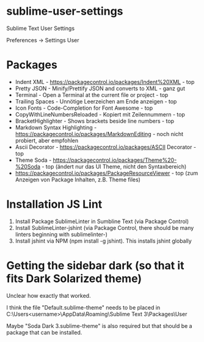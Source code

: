 # sublime-user-settings
Sublime Text User Settings

Preferences -> Settings User

# Packages
- Indent XML  - https://packagecontrol.io/packages/Indent%20XML - top
- Pretty JSON - Minify/Prettify JSON and converts to XML        - ganz gut
- Terminal    - Open a Terminal at the current file or project  - top
- Trailing Spaces - Unnötige Leerzeichen am Ende anzeigen       - top
- Icon Fonts  - Code-Completion for Font Awesome                - top
- CopyWithLineNumbersReloaded - Kopiert mit Zeilennummern       - top
- BracketHighlighter - Shows brackets beside line numbers       - top
- Markdown Syntax Highlighting - https://packagecontrol.io/packages/MarkdownEditing - noch nicht probiert, aber empfohlen
- Ascii Decorator - https://packagecontrol.io/packages/ASCII Decorator - top
- Theme Soda - https://packagecontrol.io/packages/Theme%20-%20Soda - top (ändert nur das UI Theme, nicht den Syntaxbereich)
- https://packagecontrol.io/packages/PackageResourceViewer    - top (zum Anzeigen von Package Inhalten, z.B. Theme files)

# Installation JS Lint
1. Install Package SublimeLinter in Sumbline Text (via Package Control)
2. Install SublimeLinter-jshint (via Package Control, there should be many linters beginning with sublimelinter-)
3. Install jshint via NPM (npm install -g jshint). This installs jshint globally

# Getting the sidebar dark (so that it fits Dark Solarized theme)
Unclear how exactly that worked.

I think the file "Default.sublime-theme" needs to be placed in 
C:\Users\<username>\AppData\Roaming\Sublime Text 3\Packages\User

Maybe "Soda Dark 3.sublime-theme" is also required but that should be a package that can be installed.
